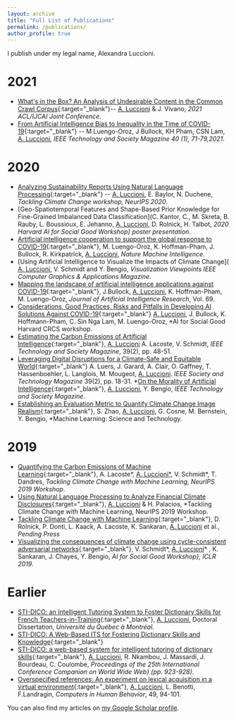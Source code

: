 ```yaml
---
layout: archive
title: "Full List of Publications"
permalink: /publications/
author_profile: true
---
```


I publish under my legal name, Alexandra Luccioni. 

2021
======

* [What's in the Box? An Analysis of Undesirable Content in the Common Crawl Corpus](https://arxiv.org/abs/2105.02732){:target="_blank"}-- <ins>A. Luccioni</ins> & J. Vivano, *2021 ACL/IJCAI Joint Conference*.
* [From Artificial Intelligence Bias to Inequality in the Time of COVID-19](https://arxiv.org/abs/2011.08073){:target="_blank"} -- M Luengo-Oroz, J Bullock, KH Pham, CSN Lam, <ins>A. Luccioni</ins>, *IEEE Technology and Society Magazine 40 (1), 71-79,2021*.

2020
======
* [Analyzing Sustainability Reports Using Natural Language Processing](https://arxiv.org/abs/2011.08073){:target="_blank"} -- <ins>A. Luccioni</ins>, E. Baylor, N. Duchene, *Tackling Climate Change workshop, NeurIPS 2020*.
* [Geo-Spatiotemporal Features and Shape-Based Prior Knowledge for Fine-Grained Imbalanced Data Classification](C. Kantor, C., M. Skreta, B. Rauby, L. Boussioux, E. Jehanno,  <ins>A. Luccioni</ins>, D. Rolnick, H. Talbot, *2020 Harvard AI for Social Good Workshop} poster presentation*.
* [Artificial intelligence cooperation to support the global response to COVID-19](https://www.nature.com/articles/s42256-020-0184-3){:target="_blank"}, M. Luengo-Oroz, K. Hoffman-Pham, J. Bullock, R. Kirkpatrick,  <ins>A. Luccioni</ins>, *Nature Machine Intelligence*.
* [Using Artificial Intelligence to Visualize the Impacts of Climate Change]( <ins>A. Luccioni</ins>, V. Schmidt and Y. Bengio, *Visualization Viewpoints IEEE Computer Graphics \& Applications Magazine*.
* [Mapping the landscape of artificial intelligence applications against COVID-19](https://www.jair.org/index.php/jair/article/view/12162){:target="_blank"}, J.Bullock,  <ins>A. Luccioni</ins>, K. Hoffman-Pham, M. Luengo-Oroz, *Journal of Artificial Intelligence Research*,  Vol. 69.
* [Considerations, Good Practices, Risks and Pitfalls in Developing AI Solutions Against COVID-19](https://arxiv.org/abs/2008.09043){:target="_blank"} <ins>A. Luccioni</ins>, J. Bullock, K. Hoffmann-Pham, C. Sin Nga Lam, M. Luengo-Oroz, *AI for Social Good Harvard CRCS workshop.
* [Estimating the Carbon Emissions of Artificial Intelligence](https://technologyandsociety.org/estimating-carbon-emissions-of-artificial-intelligence/){:target="_blank"}, <ins>A. Luccioni</ins> A. Lacoste, V. Schmidt, *IEEE Technology and Society Magazine*, 39(2), pp. 48-51.
* [Leveraging Digital Disruptions for a Climate-Safe and Equitable World](https://technologyandsociety.org/leveraging-digital-disruptions-for-a-climate-safe-and-equitable-world-the-d\%CB\%862s-agenda/){:target="_blank"} A. Luers, J. Garard, A. Clair, O. Gaffney, T. Hassenboehler, L. Langlois, M. Mougeot, <ins>A. Luccioni</ins>.  *IEEE Society and Technology Magazine* 39(2), pp. 18-31.
*[On the Morality of Artificial Intelligence](https://technologyandsociety.org/on-the-morality-of-artificial-intelligence){:target="_blank"}, <ins>A. Luccioni</ins>, Y. Bengio, *IEEE Technology and Society Magazine*.
* [Establishing an Evaluation Metric to Quantify Climate Change Image Realism](https://iopscience.iop.org/article/10.1088/2632-2153/ab7657){:target="_blank"}, S. Zhao, <ins>A. Luccioni</ins>, G. Cosne, M. Bernstein, Y. Bengio, *Machine Learning: Science and Technology.

2019
======
* [Quantifying the Carbon Emissions of Machine Learning](https://arxiv.org/abs/1910.09700){:target="_blank"}, A. Lacoste*, <ins>A. Luccioni*</ins>, V. Schmidt*, T. Dandres, *Tackling Climate Change with Machine Learning, NeurIPS 2019 Workshop*.
* [Using Natural Language Processing to Analyze Financial Climate Disclosures](https://www.climatechange.ai/papers/icml2019/34/paper.pdf){:target="_blank"}, <ins>A. Luccioni</ins> & H. Palacios, *Tackling Climate Change with Machine Learning, NeurIPS 2019 Workshop.
* [Tackling Climate Change with Machine Learning](https://arxiv.org/abs/1906.05433){:target="_blank"}, D. Rolnick, P. Donti, L. Kaack, A. Lacoste, K. Sankaran, <ins>A. Luccioni</ins> et al., *Pending Press*
* [Visualizing the consequences of climate change using cycle-consistent adversarial networks](https://arxiv.org/pdf/1905.03709.pdf){:target="_blank"}, V. Schmidt*, <ins>A. Luccioni</ins>* , K. Sankaran, J. Chayes, Y. Bengio, *AI for Social Good Workshop}, ICLR 2019*.

Earlier
======
* [STI-DICO: an Intelligent Tutoring System to Foster Dictionary Skills for French Teachers-in-Training](https://archipel.uqam.ca/11201/1/D3388.pdf){:target="_blank"}, <ins>A. Luccioni</ins>, Doctoral Dissertation, *Université du Québec à Montréal*.
* [STI-DICO: A Web-Based ITS for Fostering Dictionary Skills and Knowledge](https://www.researchgate.net/publication/307854625_STI-DICO_A_Web-Based_ITS_for_Fostering_Dictionary_Skills_and_Knowledge){:target="_blank"}
* [STI-DICO: a web-based system for intelligent tutoring of dictionary skills](https://link.springer.com/chapter/10.1007/978-3-319-45153-4_36){:target="_blank"}, <ins>A. Luccioni</ins>, R. Nkambou, J. Massardi, J. Bourdeau, C. Coulombe, *Proceedings of the 25th International Conference Companion on World Wide Web} (pp. 923-928)*.
* [Overspecified references: An experiment on lexical acquisition in a virtual environment](https://daneshyari.com/article/preview/350307.pdf){:target="_blank"}, <ins>A. Luccioni</ins>, L. Benotti, F.Landragin, *Computers in Human Behavior*, 49, 94-101.

You can also find my articles on [my Google Scholar profile](https://scholar.google.ca/citations?user=nP8cwkIAAAAJ&hl=en&authuser=2).
